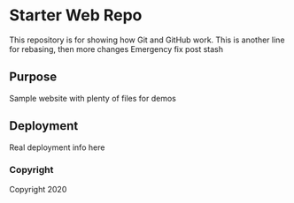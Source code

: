 # Starter Web Repo

This repository is for showing how Git and GitHub work.
This is another line for rebasing, then more changes
Emergency fix post stash

## Purpose

Sample website with plenty of files for demos

## Deployment
Real deployment info here

### Copyright
Copyright 2020
